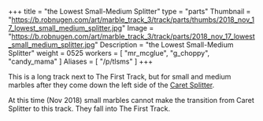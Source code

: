 +++
title = "the Lowest Small-Medium Splitter"
type = "parts"
Thumbnail = "https://b.robnugen.com/art/marble_track_3/track/parts/thumbs/2018_nov_17_lowest_small_medium_splitter.jpg"
Image = "https://b.robnugen.com/art/marble_track_3/track/parts/2018_nov_17_lowest_small_medium_splitter.jpg"
Description = "the Lowest Small-Medium Splitter"
weight = 0525
workers = [
    "mr_mcglue",
    "g_choppy",
    "candy_mama"
]
Aliases = [
    "/p/tlsms"
]
+++

This is a long track next to The First Track, but for small and medium marbles after they come down the left side of the [Caret Splitter](/p/cs/).

At this time (Nov 2018) small marbles cannot make the transition from Caret Splitter to this track.  They fall into The First Track.
